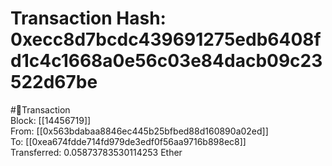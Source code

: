 
Transaction Hash: 0xecc8d7bcdc439691275edb6408fd1c4c1668a0e56c03e84dacb09c23522d67be
====================================================================================
  
#💸Transaction  
Block: [[14456719]]  
From: [[0x563bdabaa8846ec445b25bfbed88d160890a02ed]]  
To: [[0xea674fdde714fd979de3edf0f56aa9716b898ec8]]  
Transferred: 0.05873783530114253 Ether